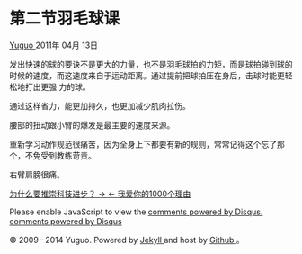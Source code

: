 #  第二节羽毛球课

[ Yuguo ](http://yuguo.us) 2011年 04月 13日

发出快速的球的要诀不是更大的力量，也不是羽毛球拍的力矩，而是球拍碰到球的时候的速度，而这速度来自于运动距离。通过提前把球拍压在身后，击球时能更轻松地打出更强
力的球。

通过这样省力，能更加持久，也更加减少肌肉拉伤。

腰部的扭动跟小臂的爆发是最主要的速度来源。

重新学习动作规范很痛苦，因为全身上下都要有新的规则，常常记得这个忘了那个，不免受到教练苛责。

右臂肩膀很痛。

[ 为什么要推崇科技进步？ → ](/weblog/the-development-of-science-is-not-good/) [ ←
我爱你的1000个理由 ](/weblog/1000-reasons-i-love-you/)

Please enable JavaScript to view the [ comments powered by Disqus.
](http://disqus.com/?ref_noscript) [ comments powered by  Disqus
](http://disqus.com)

© 2009 – 2014 Yuguo. Powered by [ Jekyll ](https://github.com/mojombo/jekyll)
and host by [ Github ](https://github.com/yuguo) 。

